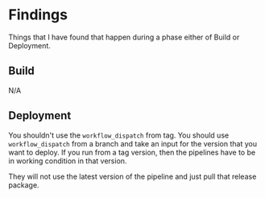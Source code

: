 # Findings

Things that I have found that happen during a phase either of Build or Deployment.

## Build

N/A

## Deployment

You shouldn't use the `workflow_dispatch` from tag. You should use `workflow_dispatch` from a branch and take an input for the version that you want to deploy. If you run from a tag version, then the pipelines have to be in working condition in that version.

They will not use the latest version of the pipeline and just pull that release package.

